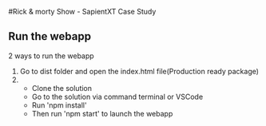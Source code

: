 #Rick & morty Show - SapientXT Case Study

## Run the webapp
2 ways to run the webapp

1. Go to dist folder and open the index.html file(Production ready package)
2. - Clone the solution
   - Go to the solution via command terminal or VSCode
   - Run 'npm install'
   - Then run 'npm start' to launch the webapp
